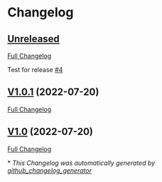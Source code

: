 # Changelog

## [Unreleased](https://github.com/hapejot/abap2md/tree/HEAD)

[Full Changelog](https://github.com/hapejot/abap2md/compare/V1.0.1...HEAD)

Test for release [\#4](https://github.com/hapejot/abap2md/issues/4)

## [V1.0.1](https://github.com/hapejot/abap2md/tree/V1.0.1) (2022-07-20)

[Full Changelog](https://github.com/hapejot/abap2md/compare/V1.0...V1.0.1)

## [V1.0](https://github.com/hapejot/abap2md/tree/V1.0) (2022-07-20)

[Full Changelog](https://github.com/hapejot/abap2md/compare/0f7d840a65201faa49ff4435cbd7992c54d60f60...V1.0)



\* *This Changelog was automatically generated by [github_changelog_generator](https://github.com/github-changelog-generator/github-changelog-generator)*
